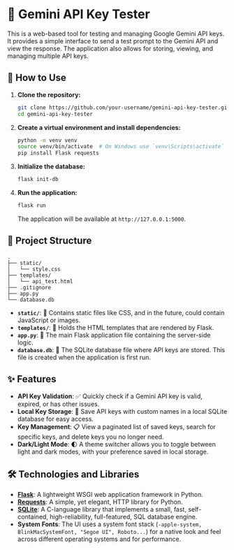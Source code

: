 # 🧪 Gemini API Key Tester

This is a web-based tool for testing and managing Google Gemini API keys. It provides a simple interface to send a test prompt to the Gemini API and view the response. The application also allows for storing, viewing, and managing multiple API keys.

## 🚀 How to Use

1.  **Clone the repository:**
    ```bash
    git clone https://github.com/your-username/gemini-api-key-tester.git
    cd gemini-api-key-tester
    ```

2.  **Create a virtual environment and install dependencies:**
    ```bash
    python -m venv venv
    source venv/bin/activate  # On Windows use `venv\Scripts\activate`
    pip install Flask requests
    ```

3.  **Initialize the database:**
    ```bash
    flask init-db
    ```

4.  **Run the application:**
    ```bash
    flask run
    ```
    The application will be available at `http://127.0.0.1:5000`.

## 📂 Project Structure

```
.
├── static/
│   └── style.css
├── templates/
│   └── api_test.html
├── .gitignore
├── app.py
└── database.db
```

*   **`static/`**: 🎨 Contains static files like CSS, and in the future, could contain JavaScript or images.
*   **`templates/`**: 📄 Holds the HTML templates that are rendered by Flask.
*   **`app.py`**: 🐍 The main Flask application file containing the server-side logic.
*   **`database.db`**: 💾 The SQLite database file where API keys are stored. This file is created when the application is first run.

## ✨ Features

*   **API Key Validation**: ✅ Quickly check if a Gemini API key is valid, expired, or has other issues.
*   **Local Key Storage**: 🔐 Save API keys with custom names in a local SQLite database for easy access.
*   **Key Management**: 📋 View a paginated list of saved keys, search for specific keys, and delete keys you no longer need.
*   **Dark/Light Mode**: 🌓 A theme switcher allows you to toggle between light and dark modes, with your preference saved in local storage.

## 🛠️ Technologies and Libraries

*   **[Flask](https://flask.palletsprojects.com/)**: A lightweight WSGI web application framework in Python.
*   **[Requests](https://requests.readthedocs.io/en/latest/)**: A simple, yet elegant, HTTP library for Python.
*   **[SQLite](https://www.sqlite.org/index.html)**: A C-language library that implements a small, fast, self-contained, high-reliability, full-featured, SQL database engine.
*   **System Fonts**: The UI uses a system font stack (`-apple-system, BlinkMacSystemFont, "Segoe UI", Roboto...`) for a native look and feel across different operating systems and for performance.
